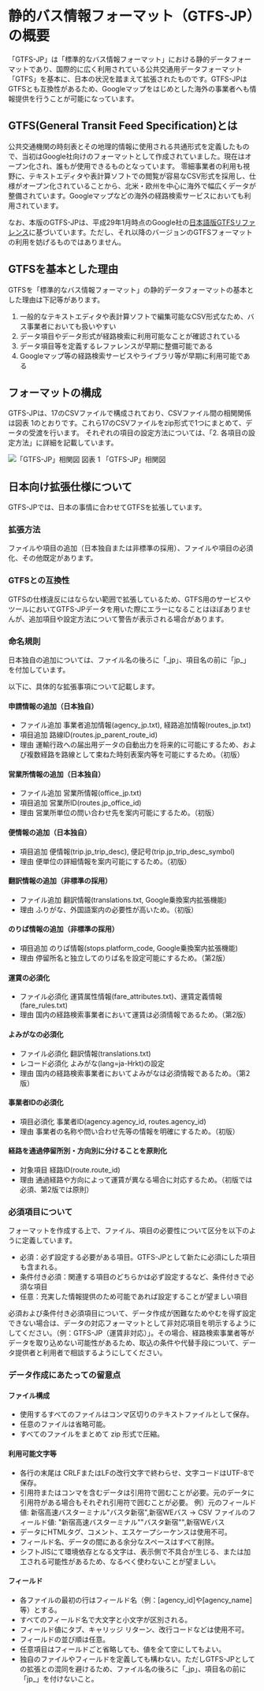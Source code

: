# 静的バス情報フォーマット（GTFS-JP）の概要

「GTFS-JP」は「標準的なバス情報フォーマット」における静的データフォーマットであり、国際的に広く利用されている公共交通用データフォーマット「GTFS」を基本に、日本の状況を踏まえて拡張されたものです。GTFS-JPはGTFSとも互換性があるため、Googleマップをはじめとした海外の事業者へも情報提供を行うことが可能になっています。

## GTFS(General Transit Feed Specification)とは
公共交通機関の時刻表とその地理的情報に使用される共通形式を定義したもので、当初はGoogle社向けのフォーマットとして作成されていました。現在はオープン化され、誰もが使用できるものとなっています。
零細事業者の利用も視野に、テキストエディタや表計算ソフトでの閲覧が容易なCSV形式を採用し、仕様がオープン化されていることから、北米・欧州を中心に海外で幅広くデータが整備されています。Googleマップなどの海外の経路検索サービスにおいても利用されています。

なお、本版のGTFS-JPは、平成29年1月時点のGoogle社の[日本語版GTFSリファレンス](https://developers.google.com/transit/gtfs/reference/?hl=ja)に基づいています。ただし、それ以降のバージョンのGTFSフォーマットの利用を妨げるものではありません。

## GTFSを基本とした理由
GTFSを「標準的なバス情報フォーマット」の静的データフォーマットの基本とした理由は下記等があります。

1. 一般的なテキストエディタや表計算ソフトで編集可能なCSV形式なため、バス事業者においても扱いやすい
1. データ項目やデータ形式が経路検索に利用可能なことが確認されている
1. データ項目等を定義するレファレンスが早期に整備可能である
1. Googleマップ等の経路検索サービスやライブラリ等が早期に利用可能である

## フォーマットの構成
GTFS-JPは、17のCSVファイルで構成されており、CSVファイル間の相関関係は図表 1のとおりです。これら17のCSVファイルをzip形式で1つにまとめて、データの受渡を行います。
それぞれの項目の設定方法については、「2. 各項目の設定方法」に詳細を記載しています。


![「GTFS-JP」相関図](../images/ER-diagram.png)
図表 1 「GTFS-JP」相関図

## 日本向け拡張仕様について
GTFS-JPでは、日本の事情に合わせてGTFSを拡張しています。

### 拡張方法
ファイルや項目の追加（日本独自または非標準の採用）、ファイルや項目の必須化、その他既定があります。

### GTFSとの互換性
GTFSの仕様違反にはならない範囲で拡張しているため、GTFS用のサービスやツールにおいてGTFS-JPデータを用いた際にエラーになることはほぼありませんが、追加項目や設定方法について警告が表示される場合があります。

### 命名規則
日本独自の追加については、ファイル名の後ろに「\_jp」、項目名の前に「jp\_」を付加しています。

以下に、具体的な拡張事項について記載します。

#### 申請情報の追加（日本独自）
* ファイル追加	事業者追加情報(agency\_jp.txt), 経路追加情報(routes\_jp.txt)
* 項目追加	路線ID(routes.jp\_parent\_route\_id)
* 理由	運輸行政への届出用データの自動出力を将来的に可能にするため、および複数経路を路線として束ねた時刻表案内等を可能にするため。（初版）

#### 営業所情報の追加（日本独自）
* ファイル追加	営業所情報(office\_jp.txt)
* 項目追加	営業所ID(routes.jp\_office\_id)
* 理由	営業所単位の問い合わせ先を案内可能にするため。（初版）

#### 便情報の追加（日本独自）
* 項目追加	便情報(trip.jp\_trip\_desc), 便記号(trip.jp\_trip\_desc\_symbol)
* 理由	便単位の詳細情報を案内可能にするため。（初版）

#### 翻訳情報の追加（非標準の採用）
* ファイル追加	翻訳情報(translations.txt, Google乗換案内拡張機能)
* 理由	ふりがな、外国語案内の必要性が高いため。（初版）

#### のりば情報の追加（非標準の採用）
* 項目追加	のりば情報(stops.platform\_code, Google乗換案内拡張機能)
* 理由	停留所名と独立してのりば名を設定可能にするため。（第2版）

#### 運賃の必須化
* ファイル必須化	運賃属性情報(fare\_attributes.txt)、運賃定義情報(fare\_rules.txt)
* 理由	国内の経路検索事業者において運賃は必須情報であるため。（第2版）

#### よみがなの必須化
* ファイル必須化	翻訳情報(translations.txt)
* レコード必須化	よみがな(lang=ja-Hrkt)の設定
* 理由	国内の経路検索事業者においてよみがなは必須情報であるため。（第2版）

#### 事業者IDの必須化
* 項目必須化	事業者ID(agency.agency\_id, routes.agency\_id)
* 理由	事業者の名称や問い合わせ先等の情報を明確にするため。（初版）

#### 経路を通過停留所別・方向別に分けることを原則化
* 対象項目	経路ID(route.route\_id)
* 理由	通過経路や方向によって運賃が異なる場合に対応するため。（初版では必須、第2版では原則）

### 必須項目について
フォーマットを作成する上で、ファイル、項目の必要性について区分を以下のように定義しています。

* 必須：必ず設定する必要がある項目。GTFS-JPとして新たに必須にした項目も含まれる。
* 条件付き必須：関連する項目のどちらかは必ず設定するなど、条件付きで必須な項目
* 任意：充実した情報提供のため可能であれば設定することが望ましい項目

必須および条件付き必須項目について、データ作成が困難なためやむを得ず設定できない場合は、データの対応フォーマットとして非対応項目を明示するようにしてください。（例：GTFS-JP（運賃非対応）」。その場合、経路検索事業者等がデータを取り込めない可能性があるため、取込の条件や代替手段について、データ提供者と利用者で相談するようにしてください。

### データ作成にあたっての留意点

#### ファイル構成
* 使用するすべてのファイルはコンマ区切りのテキストファイルとして保存。
* 任意のファイルは省略可能。
* すべてのファイルをまとめて zip 形式で圧縮。

#### 利用可能文字等
* 各行の末尾は CRLFまたはLFの改行文字で終わらせ、文字コードはUTF-8で保存。
* 引用符またはコンマを含むデータは引用符で囲むことが必要。元のデータに引用符がある場合もそれぞれ引用符で囲むことが必要。 例）元のフィールド値: 新宿高速バスターミナル"バスタ新宿",新宿WEバス → CSV ファイルのフィールド値: "新宿高速バスターミナル""バスタ新宿"",新宿WEバス
* データにHTMLタグ、コメント、エスケープシーケンスは使用不可。
* フィールド名、データの間にある余分なスペースはすべて削除。
* シフトJISにて環境依存となる文字は、表示側で不具合が生じる、または加工される可能性があるため、なるべく使わないことが望ましい。

#### フィールド
* 各ファイルの最初の行はフィールド名（例：[agency\_id]や[agency\_name]等）とする。
* すべてのフィールド名で大文字と小文字が区別される。
* フィールド値にタブ、キャリッジ リターン、改行コードなどは使用不可。
* フィールドの並び順は任意。
* 任意項目はフィールドごと省略しても、値を全て空にしてもよい。
* 独自のファイルやフィールドを定義しても構わない。ただしGTFS-JPとしての拡張との混同を避けるため、ファイル名の後ろに「\_jp」、項目名の前に「jp\_」を付けないこと。
